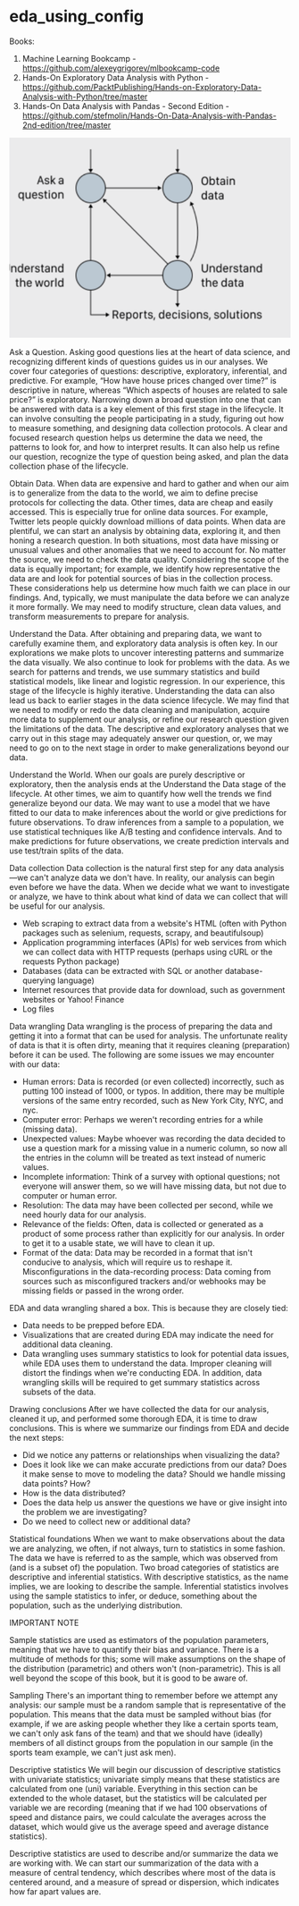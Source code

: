 # eda_using_config
Books: 
1. Machine Learning Bookcamp - https://github.com/alexeygrigorev/mlbookcamp-code
2. Hands-On Exploratory Data Analysis with Python - https://github.com/PacktPublishing/Hands-on-Exploratory-Data-Analysis-with-Python/tree/master
3. Hands-On Data Analysis with Pandas - Second Edition - https://github.com/stefmolin/Hands-On-Data-Analysis-with-Pandas-2nd-edition/tree/master


![11](https://github.com/andysingal/eda_using_config/blob/main/images/Screenshot%202023-07-17%20at%201.55.56%20PM.png)

Ask a Question.
Asking good questions lies at the heart of data science, and recognizing different kinds of questions guides us in our analyses. We cover four categories of questions: descriptive, exploratory, inferential, and predictive. For example, “How have house prices changed over time?” is descriptive in nature, whereas “Which aspects of houses are related to sale price?” is exploratory. Narrowing down a broad question into one that can be answered with data is a key element of this first stage in the lifecycle. It can involve consulting the people participating in a study, figuring out how to measure something, and designing data collection protocols. A clear and focused research question helps us determine the data we need, the patterns to look for, and how to interpret results. It can also help us refine our question, recognize the type of question being asked, and plan the data collection phase of the lifecycle.

Obtain Data.
When data are expensive and hard to gather and when our aim is to generalize from the data to the world, we aim to define precise protocols for collecting the data. Other times, data are cheap and easily accessed. This is especially true for online data sources. For example, Twitter lets people quickly download millions of data points. When data are plentiful, we can start an analysis by obtaining data, exploring it, and then honing a research question. In both situations, most data have missing or unusual values and other anomalies that we need to account for. No matter the source, we need to check the data quality. Considering the scope of the data is equally important; for example, we identify how representative the data are and look for potential sources of bias in the collection process. These considerations help us determine how much faith we can place in our findings. And, typically, we must manipulate the data before we can analyze it more formally. We may need to modify structure, clean data values, and transform measurements to prepare for analysis.

Understand the Data.
After obtaining and preparing data, we want to carefully examine them, and exploratory data analysis is often key. In our explorations we make plots to uncover interesting patterns and summarize the data visually. We also continue to look for problems with the data. As we search for patterns and trends, we use summary statistics and build statistical models, like linear and logistic regression. In our experience, this stage of the lifecycle is highly iterative. Understanding the data can also lead us back to earlier stages in the data science lifecycle. We may find that we need to modify or redo the data cleaning and manipulation, acquire more data to supplement our analysis, or refine our research question given the limitations of the data. The descriptive and exploratory analyses that we carry out in this stage may adequately answer our question, or, we may need to go on to the next stage in order to make generalizations beyond our data.

Understand the World.
When our goals are purely descriptive or exploratory, then the analysis ends at the Understand the Data stage of the lifecycle. At other times, we aim to quantify how well the trends we find generalize beyond our data. We may want to use a model that we have fitted to our data to make inferences about the world or give predictions for future observations. To draw inferences from a sample to a population, we use statistical techniques like A/B testing and confidence intervals. And to make predictions for future observations, we create prediction intervals and use test/train splits of the data.



Data collection
Data collection is the natural first step for any data analysis—we can't analyze data we don't have. In reality, our analysis can begin even before we have the data. When we decide what we want to investigate or analyze, we have to think about what kind of data we can collect that will be useful for our analysis.

- Web scraping to extract data from a website's HTML (often with Python packages such as selenium, requests, scrapy, and beautifulsoup)
- Application programming interfaces (APIs) for web services from which we can collect data with HTTP requests (perhaps using cURL or the requests Python package)
- Databases (data can be extracted with SQL or another database-querying language)
- Internet resources that provide data for download, such as government websites or Yahoo! Finance
- Log files

Data wrangling
Data wrangling is the process of preparing the data and getting it into a format that can be used for analysis. The unfortunate reality of data is that it is often dirty, meaning that it requires cleaning (preparation) before it can be used. The following are some issues we may encounter with our data:

- Human errors: Data is recorded (or even collected) incorrectly, such as putting 100 instead of 1000, or typos. In addition, there may be multiple versions of the same entry recorded, such as New York City, NYC, and nyc.
- Computer error: Perhaps we weren't recording entries for a while (missing data).
- Unexpected values: Maybe whoever was recording the data decided to use a question mark for a missing value in a numeric column, so now all the entries in the column will be treated as text instead of numeric values.
- Incomplete information: Think of a survey with optional questions; not everyone will answer them, so we will have missing data, but not due to computer or human error.
- Resolution: The data may have been collected per second, while we need hourly data for our analysis.
- Relevance of the fields: Often, data is collected or generated as a product of some process rather than explicitly for our analysis. In order to get it to a usable state, we will have to clean it up.
- Format of the data: Data may be recorded in a format that isn't conducive to analysis, which will require us to reshape it.
Misconfigurations in the data-recording process: Data coming from sources such as misconfigured trackers and/or webhooks may be missing fields or passed in the wrong order.


EDA and data wrangling shared a box. This is because they are closely tied:

- Data needs to be prepped before EDA.
- Visualizations that are created during EDA may indicate the need for additional data cleaning.
- Data wrangling uses summary statistics to look for potential data issues, while EDA uses them to understand the data. Improper cleaning will distort the findings when we're conducting EDA. In addition, data wrangling skills will be required to get summary statistics across subsets of the data.

Drawing conclusions
After we have collected the data for our analysis, cleaned it up, and performed some thorough EDA, it is time to draw conclusions. This is where we summarize our findings from EDA and decide the next steps:

- Did we notice any patterns or relationships when visualizing the data?
- Does it look like we can make accurate predictions from our data? Does it make sense to move to modeling the data?
Should we handle missing data points? How?
- How is the data distributed?
- Does the data help us answer the questions we have or give insight into the problem we are investigating?
- Do we need to collect new or additional data?


Statistical foundations
When we want to make observations about the data we are analyzing, we often, if not always, turn to statistics in some fashion. The data we have is referred to as the sample, which was observed from (and is a subset of) the population. Two broad categories of statistics are descriptive and inferential statistics. With descriptive statistics, as the name implies, we are looking to describe the sample. Inferential statistics involves using the sample statistics to infer, or deduce, something about the population, such as the underlying distribution.

IMPORTANT NOTE

Sample statistics are used as estimators of the population parameters, meaning that we have to quantify their bias and variance. There is a multitude of methods for this; some will make assumptions on the shape of the distribution (parametric) and others won't (non-parametric). This is all well beyond the scope of this book, but it is good to be aware of.


Sampling
There's an important thing to remember before we attempt any analysis: our sample must be a random sample that is representative of the population. This means that the data must be sampled without bias (for example, if we are asking people whether they like a certain sports team, we can't only ask fans of the team) and that we should have (ideally) members of all distinct groups from the population in our sample (in the sports team example, we can't just ask men).


Descriptive statistics
We will begin our discussion of descriptive statistics with univariate statistics; univariate simply means that these statistics are calculated from one (uni) variable. Everything in this section can be extended to the whole dataset, but the statistics will be calculated per variable we are recording (meaning that if we had 100 observations of speed and distance pairs, we could calculate the averages across the dataset, which would give us the average speed and average distance statistics).

Descriptive statistics are used to describe and/or summarize the data we are working with. We can start our summarization of the data with a measure of central tendency, which describes where most of the data is centered around, and a measure of spread or dispersion, which indicates how far apart values are.
